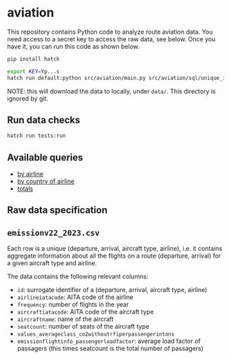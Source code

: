 # aviation

This repository contains Python code to analyze route aviation data.
You need access to a secret key to access the raw data, see below.
Once you have it, you can run this code as shown below.

```bash
pip install hatch

export KEY=Yp...s
hatch run default:python src/aviation/main.py src/aviation/sql/unique_invariants.sql
```

NOTE: this will download the data to locally, under `data/`. This directory is ignored by git.

## Run data checks

```bash
hatch run tests:run
```

## Available queries

- [by airline](./src/aviation/sql/by_airline.sql)
- [by country of airline](./src/aviation/sql/by_airlinecountry.sql)
- [totals](./src/aviation/sql/total.sql)

## Raw data specification

## `emissionv22_2023.csv`

Each row is a unique (departure, arrival, aircraft type, airline), i.e. it contains aggregate information
about all the flights on a route (departure, arrival) for a given aircraft type and airline.

The data contains the following relevant columns:

* `id`: surrogate identifier of a (departure, arrival, aircraft type, airline)
* `airlineiatacode`: AITA code of the airline
* `frequency`: number of flights in the year
* `aircraftiatacode`: AITA code of the aircraft type
* `aircraftname`: name of the aircraft
* `seatcount`: number of seats of the aircraft type
* `values_averageclass_co2withoutrfiperpassengerintons`
* `emissionflightinfo_passengerloadfactor`: average load factor of passagers (this times seatcount is the total number of passagers)
